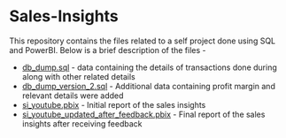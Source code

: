 # Sales-Insights

This repository contains the files related to a self project done using SQL and PowerBI. Below is a brief description of the files -
* [db_dump.sql](Sales-Insights/db_dump.sql) - data containing the details of transactions done during along with other related details
* [db_dump_version_2.sql](Sales-Insights/db_dump_version_2.sql) - Additional data containing profit margin and relevant details were added
* [si_youtube.pbix](Sales-Insights/si_youtube.pbix) - Initial report of the sales insights
* [si_youtube_updated_after_feedback.pbix](Sales-Insights/si_youtube_updated_after_feedback.pbix) - Final report of the sales insights after receiving feedback
